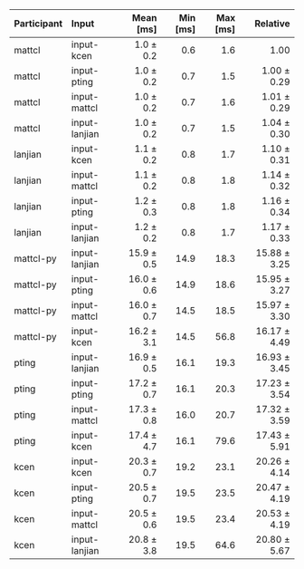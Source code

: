 | Participant | Input | Mean [ms] | Min [ms] | Max [ms] | Relative |
|:---|:---|---:|---:|---:|---:|
| mattcl | input-kcen | 1.0 ± 0.2 | 0.6 | 1.6 | 1.00 |
| mattcl | input-pting | 1.0 ± 0.2 | 0.7 | 1.5 | 1.00 ± 0.29 |
| mattcl | input-mattcl | 1.0 ± 0.2 | 0.7 | 1.6 | 1.01 ± 0.29 |
| mattcl | input-lanjian | 1.0 ± 0.2 | 0.7 | 1.5 | 1.04 ± 0.30 |
| lanjian | input-kcen | 1.1 ± 0.2 | 0.8 | 1.7 | 1.10 ± 0.31 |
| lanjian | input-mattcl | 1.1 ± 0.2 | 0.8 | 1.8 | 1.14 ± 0.32 |
| lanjian | input-pting | 1.2 ± 0.3 | 0.8 | 1.8 | 1.16 ± 0.34 |
| lanjian | input-lanjian | 1.2 ± 0.2 | 0.8 | 1.7 | 1.17 ± 0.33 |
| mattcl-py | input-lanjian | 15.9 ± 0.5 | 14.9 | 18.3 | 15.88 ± 3.25 |
| mattcl-py | input-pting | 16.0 ± 0.6 | 14.9 | 18.6 | 15.95 ± 3.27 |
| mattcl-py | input-mattcl | 16.0 ± 0.7 | 14.5 | 18.5 | 15.97 ± 3.30 |
| mattcl-py | input-kcen | 16.2 ± 3.1 | 14.5 | 56.8 | 16.17 ± 4.49 |
| pting | input-lanjian | 16.9 ± 0.5 | 16.1 | 19.3 | 16.93 ± 3.45 |
| pting | input-pting | 17.2 ± 0.7 | 16.1 | 20.3 | 17.23 ± 3.54 |
| pting | input-mattcl | 17.3 ± 0.8 | 16.0 | 20.7 | 17.32 ± 3.59 |
| pting | input-kcen | 17.4 ± 4.7 | 16.1 | 79.6 | 17.43 ± 5.91 |
| kcen | input-kcen | 20.3 ± 0.7 | 19.2 | 23.1 | 20.26 ± 4.14 |
| kcen | input-pting | 20.5 ± 0.7 | 19.5 | 23.5 | 20.47 ± 4.19 |
| kcen | input-mattcl | 20.5 ± 0.6 | 19.5 | 23.4 | 20.53 ± 4.19 |
| kcen | input-lanjian | 20.8 ± 3.8 | 19.5 | 64.6 | 20.80 ± 5.67 |
